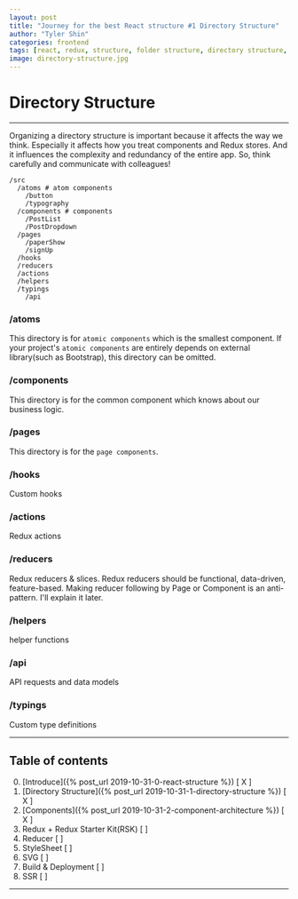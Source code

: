 ```yaml
---
layout: post
title: "Journey for the best React structure #1 Directory Structure"
author: "Tyler Shin"
categories: frontend
tags: [react, redux, structure, folder structure, directory structure, component structure]
image: directory-structure.jpg
---
```


# Directory Structure

---  

Organizing a directory structure is important because it affects the way we think. Especially it affects how you treat components and Redux stores. And it influences the complexity and redundancy of the entire app. So, think carefully and communicate with colleagues!
```
/src
  /atoms # atom components
    /button
    /typography
  /components # components
    /PostList
    /PostDropdown
  /pages
    /paperShow
    /signUp
  /hooks
  /reducers
  /actions
  /helpers
  /typings
    /api
```

### /atoms

This directory is for `atomic components` which is the smallest component. If your project's `atomic components` are entirely depends on external library(such as Bootstrap), this directory can be omitted.

### /components

This directory is for the common component which knows about our business logic.

### /pages

This directory is for the `page components`.

### /hooks

Custom hooks

### /actions

Redux actions

### /reducers

Redux reducers & slices. Redux reducers should be functional, data-driven, feature-based. Making reducer following by Page or Component is an anti-pattern. I'll explain it later.

### /helpers

helper functions

### /api

API requests and data models

### /typings

Custom type definitions  

---

## Table of contents

0. [Introduce]({% post_url 2019-10-31-0-react-structure %}) [ X ]
1. [Directory Structure]({% post_url 2019-10-31-1-directory-structure %}) [ X ]
2. [Components]({% post_url 2019-10-31-2-component-architecture %}) [ X ]
3. Redux + Redux Starter Kit(RSK) [ ]
4. Reducer [ ]
5. StyleSheet [ ]
6. SVG [ ]
7. Build & Deployment [ ]
8. SSR [ ]  

---